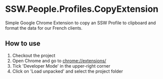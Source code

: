 # SSW.People.Profiles.CopyExtension

Simple Google Chrome Extension to copy an SSW Profile to clipboard and format the data for our French clients.

## How to use 

1. Checkout the project
2. Open Chrome and go to [chrome://extensions/](chrome://extensions/)
3. Tick 'Developer Mode' in the upper-right corner
4. Click on 'Load unpacked' and select the project folder
